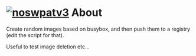 [![noswpatv3](http://zoobab.wdfiles.com/local--files/start/noupcv3.jpg)](https://ffii.org/donate-now-to-save-europe-from-software-patents-says-ffii/)
About
=====

Create random images based on busybox, and then push them to a registry (edit the script for that).

Useful to test image deletion etc...
